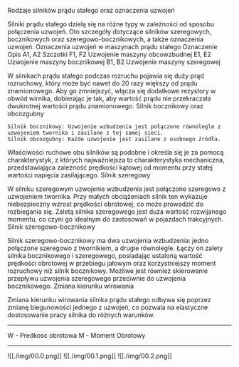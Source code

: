 Rodzaje silników prądu stałego oraz oznaczenia uzwojeń

Silniki prądu stałego dzielą się na różne typy w zależności od sposobu połączenia uzwojeń. Oto szczegóły dotyczące silników szeregowych, bocznikowych oraz szeregowo-bocznikowych, a także oznaczenia uzwojeń.
Oznaczenia uzwojeń w maszynach prądu stałego
Oznaczenie	Opis
A1, A2	Szczotki
F1, F2	Uzwojenie maszyny obcowzbudnej
E1, E2	Uzwojenie maszyny bocznikowej
B1, B2	Uzwojenie maszyny szeregowej

W silnikach prądu stałego podczas rozruchu pojawia się duży prąd rozruchowy, który może być nawet do 20 razy większy od prądu znamionowego. Aby go zmniejszyć, włącza się dodatkowe rezystory w obwód wirnika, dobierając je tak, aby wartość prądu nie przekraczała dwukrotnej wartości prądu znamionowego.
Silnik bocznikowy oraz obcozgubny

    Silnik bocznikowy: Uzwojenie wzbudzenia jest połączone równolegle z uzwojeniem twornika i zasilane z tej samej sieci.
    Silnik obcozgubny: Każde uzwojenie jest zasilane z osobnego źródła.

Właściwości ruchowe obu silników są podobne i określa się je za pomocą charakterystyk, z których najważniejsza to charakterystyka mechaniczna, przedstawiająca zależność prędkości kątowej od momentu przy stałej wartości napięcia zasilającego.
Silnik szeregowy

W silniku szeregowym uzwojenie wzbudzenia jest połączone szeregowo z uzwojeniem twornika. Przy małych obciążeniach silnik ten wykazuje niebezpieczny wzrost prędkości obrotowej, co może prowadzić do rozbiegania się. Zaletą silnika szeregowego jest duża wartość rozwijanego momentu, co czyni go idealnym do zastosowań w pojazdach trakcyjnych.
Silnik szeregowo-bocznikowy

Silnik szeregowo-bocznikowy ma dwa uzwojenia wzbudzenia: jedno połączone szeregowo z twornikiem, a drugie równolegle. Łączy on zalety silnika bocznikowego i szeregowego, posiadając ustaloną wartość prędkości obrotowej w przebiegu jałowym oraz korzystniejszy moment rozruchowy niż silnik bocznikowy. Możliwe jest również skierowanie przepływu uzwojenia szeregowego przeciwnie do uzwojenia bocznikowego.
Zmiana kierunku wirowania

Zmiana kierunku wirowania silnika prądu stałego odbywa się poprzez zmianę biegunowości jednego z uzwojeń, co pozwala na elastyczne dostosowanie pracy silnika do różnych warunków.

--------------------------------------------------

W - Predkosc obrotowa
M - Moment Obrotowy

---

![[./img/00.0.png]]
![[./img/00.1.png]]
![[./img/00.2.png]]
